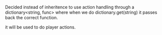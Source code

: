 Decided instead of inheritence to use action handling through a dictionary<string, func> where when we do dictionary.get(string) it passes back the correct function.

it will be used to do player actions.